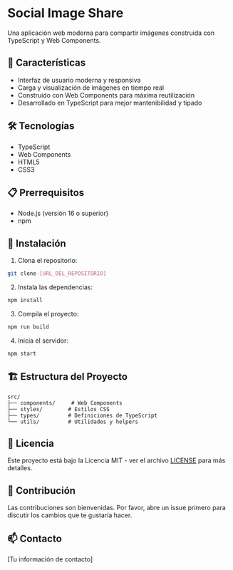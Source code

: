 # Social Image Share

Una aplicación web moderna para compartir imágenes construida con TypeScript y Web Components.

## 🚀 Características

- Interfaz de usuario moderna y responsiva
- Carga y visualización de imágenes en tiempo real
- Construido con Web Components para máxima reutilización
- Desarrollado en TypeScript para mejor mantenibilidad y tipado

## 🛠️ Tecnologías

- TypeScript
- Web Components
- HTML5
- CSS3

## 📋 Prerrequisitos

- Node.js (versión 16 o superior)
- npm

## 🔧 Instalación

1. Clona el repositorio:
```bash
git clone [URL_DEL_REPOSITORIO]
```

2. Instala las dependencias:
```bash
npm install
```

3. Compila el proyecto:
```bash
npm run build
```

4. Inicia el servidor:
```bash
npm start
```

## 🏗️ Estructura del Proyecto

```
src/
├── components/     # Web Components
├── styles/        # Estilos CSS
├── types/         # Definiciones de TypeScript
└── utils/         # Utilidades y helpers
```

## 📝 Licencia

Este proyecto está bajo la Licencia MIT - ver el archivo [LICENSE](LICENSE) para más detalles.

## 👥 Contribución

Las contribuciones son bienvenidas. Por favor, abre un issue primero para discutir los cambios que te gustaría hacer.

## 📫 Contacto

[Tu información de contacto] 